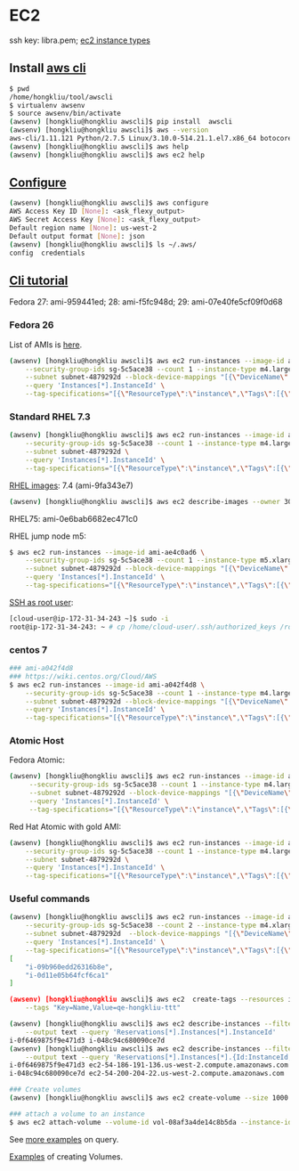 # EC2
ssh key: libra.pem; [ec2 instance types](https://aws.amazon.com/ec2/instance-types/)

## Install [aws cli](http://docs.aws.amazon.com/cli/latest/userguide/installing.html)

```sh
$ pwd
/home/hongkliu/tool/awscli
$ virtualenv awsenv
$ source awsenv/bin/activate
(awsenv) [hongkliu@hongkliu awscli]$ pip install  awscli
(awsenv) [hongkliu@hongkliu awscli]$ aws --version
aws-cli/1.11.121 Python/2.7.5 Linux/3.10.0-514.21.1.el7.x86_64 botocore/1.5.84
(awsenv) [hongkliu@hongkliu awscli]$ aws help
(awsenv) [hongkliu@hongkliu awscli]$ aws ec2 help

```


## [Configure](http://docs.aws.amazon.com/cli/latest/userguide/cli-chap-getting-started.html)

```sh
(awsenv) [hongkliu@hongkliu awscli]$ aws configure
AWS Access Key ID [None]: <ask_flexy_output>
AWS Secret Access Key [None]: <ask_flexy_output>
Default region name [None]: us-west-2
Default output format [None]: json
(awsenv) [hongkliu@hongkliu awscli]$ ls ~/.aws/
config  credentials
```

## [Cli tutorial](http://docs.aws.amazon.com/cli/latest/userguide/tutorial-ec2-ubuntu.html)

Fedora 27: ami-959441ed; 28: ami-f5fc948d; 29: ami-07e40fe5cf09f0d68

### Fedora 26
List of AMIs is [here](https://alt.fedoraproject.org/cloud/).

```sh
(awsenv) [hongkliu@hongkliu awscli]$ aws ec2 run-instances --image-id ami-2c1c0f55 \
    --security-group-ids sg-5c5ace38 --count 1 --instance-type m4.large --key-name id_rsa_perf \
    --subnet subnet-4879292d --block-device-mappings "[{\"DeviceName\":\"/dev/sda1\", \"Ebs\":{\"VolumeSize\": 30}}]" \
    --query 'Instances[*].InstanceId' \
    --tag-specifications="[{\"ResourceType\":\"instance\",\"Tags\":[{\"Key\":\"Name\",\"Value\":\"qe-hongkliu-fedora26-test\"}]}]"
```

### Standard RHEL 7.3

```sh
(awsenv) [hongkliu@hongkliu awscli]$ aws ec2 run-instances --image-id ami-b55a51cc \
    --security-group-ids sg-5c5ace38 --count 1 --instance-type m4.large --key-name id_rsa_perf \
    --subnet subnet-4879292d \
    --query 'Instances[*].InstanceId' \
    --tag-specifications="[{\"ResourceType\":\"instance\",\"Tags\":[{\"Key\":\"Name\",\"Value\":\"qe-hongkliu-rhel73-test\"}]}]"
```

[RHEL images](https://access.redhat.com/solutions/15356): 7.4 (ami-9fa343e7)

```sh
(awsenv) [hongkliu@hongkliu awscli]$ aws ec2 describe-images --owner 309956199498 --output text --region us-west-2 | grep "RHEL-7.4" | grep -v Beta
```

RHEL75: ami-0e6bab6682ec471c0

RHEL jump node m5:

```sh
$ aws ec2 run-instances --image-id ami-ae4c0ad6 \
    --security-group-ids sg-5c5ace38 --count 1 --instance-type m5.xlarge --key-name id_rsa_perf \
    --subnet subnet-4879292d --block-device-mappings "[{\"DeviceName\":\"/dev/sda1\", \"Ebs\":{\"VolumeSize\": 30}}]" \
    --query 'Instances[*].InstanceId' \
    --tag-specifications="[{\"ResourceType\":\"instance\",\"Tags\":[{\"Key\":\"Name\",\"Value\":\"qe-hongkliu-rhel-jn\"}]}]"
```

[SSH as root user](https://stackoverflow.com/questions/21749526/restarting-ec2-and-login-as-root?utm_medium=organic&utm_source=google_rich_qa&utm_campaign=google_rich_qa):

```sh
[cloud-user@ip-172-31-34-243 ~]$ sudo -i
root@ip-172-31-34-243: ~ # cp /home/cloud-user/.ssh/authorized_keys /root/.ssh/authorized_keys
```

### centos 7
```bash
### ami-a042f4d8
### https://wiki.centos.org/Cloud/AWS
$ aws ec2 run-instances --image-id ami-a042f4d8 \
    --security-group-ids sg-5c5ace38 --count 1 --instance-type m4.large --key-name id_rsa_perf \
    --subnet subnet-4879292d --block-device-mappings "[{\"DeviceName\":\"/dev/sda1\", \"Ebs\":{\"VolumeSize\": 30}}]" \
    --query 'Instances[*].InstanceId' \
    --tag-specifications="[{\"ResourceType\":\"instance\",\"Tags\":[{\"Key\":\"Name\",\"Value\":\"qe-hongkliu-centos7-test\"}]}]"
```

### Atomic Host

Fedora Atomic:

```sh
(awsenv) [hongkliu@hongkliu awscli]$ aws ec2 run-instances --image-id ami-b11febc9 \
     --security-group-ids sg-5c5ace38 --count 1 --instance-type m4.large --key-name id_rsa_perf \
     --subnet subnet-4879292d --block-device-mappings "[{\"DeviceName\":\"/dev/sda1\", \"Ebs\":{\"VolumeSize\": 60}}]" \
     --query 'Instances[*].InstanceId' \
     --tag-specifications="[{\"ResourceType\":\"instance\",\"Tags\":[{\"Key\":\"Name\",\"Value\":\"qe-hongkliu-atomic-test\"}]}]"

```

Red Hat Atomic with gold AMI:

```sh
(awsenv) [hongkliu@hongkliu awscli]$ aws ec2 run-instances --image-id ami-424cb83a \
    --security-group-ids sg-5c5ace38 --count 1 --instance-type m4.large --key-name id_rsa_perf \
    --subnet subnet-4879292d \
    --query 'Instances[*].InstanceId' \
    --tag-specifications="[{\"ResourceType\":\"instance\",\"Tags\":[{\"Key\":\"Name\",\"Value\":\"qe-hongkliu-atomic-test\"}]}]"
```

### Useful commands

```sh
(awsenv) [hongkliu@hongkliu awscli]$ aws ec2 run-instances --image-id ami-f2d3cd8b \
    --security-group-ids sg-5c5ace38 --count 2 --instance-type m4.xlarge --key-name id_rsa_perf \
    --subnet subnet-4879292d  --block-device-mappings "[{\"DeviceName\":\"/dev/sdb\", \"Ebs\":{\"VolumeSize\": 60}}]" \
    --query 'Instances[*].InstanceId' \
    --tag-specifications="[{\"ResourceType\":\"instance\",\"Tags\":[{\"Key\":\"Name\",\"Value\":\"qe-hongkliu-test\"}]}]"
[
    "i-09b960edd26316b8e", 
    "i-0d11e05b64fcf6ca1"
]

(awsenv) [hongkliu@hongkliu awscli]$ aws ec2  create-tags --resources i-0f6469875f9e471d3 \
    --tags "Key=Name,Value=qe-hongkliu-ttt"

(awsenv) [hongkliu@hongkliu awscli]$ aws ec2 describe-instances --filters 'Name=tag:Name,Values=*qe-hongkliu-ttt*' \
    --output text --query 'Reservations[*].Instances[*].InstanceId'
i-0f6469875f9e471d3	i-048c94c680090ce7d
(awsenv) [hongkliu@hongkliu awscli]$ aws ec2 describe-instances --filters 'Name=tag:Name,Values=*qe-hongkliu-ttt*' \
    --output text --query 'Reservations[*].Instances[*].{Id:InstanceId, Name:PublicDnsName}'
i-0f6469875f9e471d3	ec2-54-186-191-136.us-west-2.compute.amazonaws.com
i-048c94c680090ce7d	ec2-54-200-204-22.us-west-2.compute.amazonaws.com

### Create volumes
(awsenv) [hongkliu@hongkliu awscli]$ aws ec2 create-volume --size 1000 --region us-west-2 --availability-zone us-west-2b --volume-type gp2

### attach a volume to an instance
$ aws ec2 attach-volume --volume-id vol-08af3a4de14c8b5da --instance-id i-0fc84b5d38fa1a5ac --device /dev/sdf
```

See [more examples](http://docs.aws.amazon.com/cli/latest/userguide/controlling-output.html) on query.

[Examples](http://docs.aws.amazon.com/cli/latest/reference/ec2/create-volume.html#examples) of creating Volumes.



